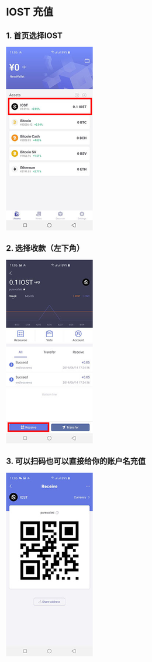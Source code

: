 # IOST 充值

## 1. 首页选择IOST

![deposit-1](./deposit-1.jpeg)

## 2. 选择收款（左下角）

![deposit-2](./deposit-2.jpeg)

## 3. 可以扫码也可以直接给你的账户名充值

![deposit-3](./deposit-3.jpeg)